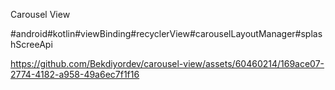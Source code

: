 Carousel View

#android#kotlin#viewBinding#recyclerView#carouselLayoutManager#splashScreeApi

https://github.com/Bekdiyordev/carousel-view/assets/60460214/169ace07-2774-4182-a958-49a6ec7f1f16
